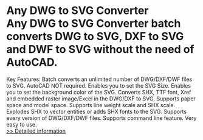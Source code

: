 # Any DWG to SVG Converter<br />Any DWG to SVG Converter batch converts DWG to SVG, DXF to SVG and DWF to SVG without the need of AutoCAD.
Key Features:
Batch converts an unlimited number of DWG/DXF/DWF files to SVG. 
AutoCAD NOT required. 
Enables you to set the SVG Size. 
Enables you to set the background color of the SVG. 
Converts SHX, TTF font, Xref and embedded raster image/Excel in the DWG/DXF to SVG. 
Supports paper space and model space. 
Supports line weight scale and SHX scale. 
Explodes SHX to vector entities or adds SHX fonts to the SVG. 
Supports every version of DWG/DXF/DWF files. 
Supports command line feature. 
Very easy to use. <br />[>> Detailed information](https://secure.shareit.com/shareit/product.html?productid=300662513&affiliateid=200057808)